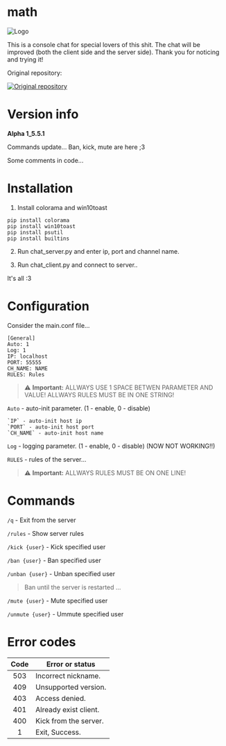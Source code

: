 # math
![Logo](https://image.prntscr.com/image/oLX0Jnc2SHWXiAs7ZoPs6A.png)

This is a console chat for special lovers of this shit.
The chat will be improved (both the client side and the server side).
Thank you for noticing and trying it!

Original repository:


[![Original repository](https://github-readme-stats.vercel.app/api/pin/?username=Wiskey666&repo=MATH)](https://github.com/Wiskey666/MATH)

# Version info
**Alpha 1_5.5.1**

Commands update...
Ban, kick, mute are here ;3

Some comments in code... 

# Installation
1. Install colorama and win10toast
```no-highlight
pip install colorama
pip install win10toast
pip install psutil
pip install builtins
```

2. Run chat_server.py and enter ip, port and channel name.

3. Run chat_client.py and connect to server..

It's all :3

# Сonfiguration
Consider the main.conf file...
```no-highlight
[General]
Auto: 1
Log: 1
IP: localhost
PORT: 55555
CH_NAME: NAME
RULES: Rules
```

> :warning: **Important:** 
> ALLWAYS USE 1 SPACE BETWEN PARAMETER AND VALUE!
> ALLWAYS RULES MUST BE IN ONE STRING!


`Auto` - auto-init parameter. (1 - enable, 0 - disable)


	`IP` - auto-init host ip
	`PORT` - auto-init host port
	`CH_NAME` - auto-init host name
	
	
`Log` - logging parameter. (1 - enable, 0 - disable) (NOW NOT WORKING!!)


`RULES` - rules of the server... 


> :warning: **Important:** ALLWAYS RULES MUST BE ON ONE LINE!

# Commands

`/q` - Exit from the server


`/rules` - Show server rules


`/kick {user}` - Kick specified user 


`/ban {user}` - Ban specified user


`/unban {user}` - Unban specified user


> Ban until the server is restarted ...


`/mute {user}` - Mute specified user 


`/unmute {user}` - Ummute specified user  

# Error codes
| Code   | Error or status         |
|:------:| ----------------------- |
| 503    | Incorrect nickname.     |
| 409    | Unsupported version.    |
| 403    | Access denied.          |
| 401    | Already exist client.   |
| 400    | Kick from the server.   |
| 1      | Exit, Success.          |
